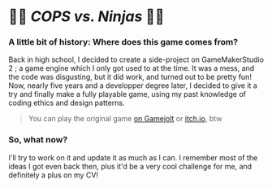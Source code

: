 # 👮‍♂️ *COPS vs. Ninjas* 🐱‍👤

### A little bit of history: Where does this game comes from?
Back in high school, I decided to create a side-project on GameMakerStudio 2 ; a game engine which I only got used to at the time. It was a mess, and the code was disgusting, but it did work, and turned out to be pretty fun!
Now, nearly five years and a developper degree later, I decided to give it a try and finally make a fully playable game, using my past knowledge of coding ethics and design patterns. 
> You can play the original game [on Gamejolt](https://gamejolt.com/games/copsvsninjas/602809) or [itch.io](https://fulgurgames.itch.io/cops-vs-ninjas-old), btw

### So, what now?
I'll try to work on it and update it as much as I can. I remember most of the ideas I got even back then, plus it'd be a very cool challenge for me, and definitely a plus on my CV!
